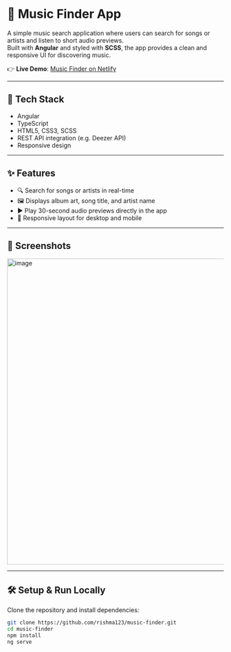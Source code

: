 # 🎵 Music Finder App

A simple music search application where users can search for songs or artists and listen to short audio previews.  
Built with **Angular** and styled with **SCSS**, the app provides a clean and responsive UI for discovering music.  

👉 **Live Demo**: [Music Finder on Netlify](https://music-app-lists.netlify.app/music)  

---

## 🚀 Tech Stack
- Angular  
- TypeScript  
- HTML5, CSS3, SCSS  
- REST API integration (e.g. Deezer API)  
- Responsive design  

---

## ✨ Features
- 🔍 Search for songs or artists in real-time  
- 🖼️ Displays album art, song title, and artist name  
- ▶️ Play 30-second audio previews directly in the app  
- 📱 Responsive layout for desktop and mobile  

---

## 📸 Screenshots

<img width="1075" height="712" alt="image" src="https://github.com/user-attachments/assets/82c9c78e-0e39-40b3-a2f7-c86c5877e80f" />
 

---

## 🛠️ Setup & Run Locally
Clone the repository and install dependencies:

```bash
git clone https://github.com/rishma123/music-finder.git
cd music-finder
npm install
ng serve
